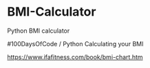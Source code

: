 # BMI-Calculator
Python BMI calculator

#100DaysOfCode / Python
Calculating your BMI

https://www.ifafitness.com/book/bmi-chart.htm
